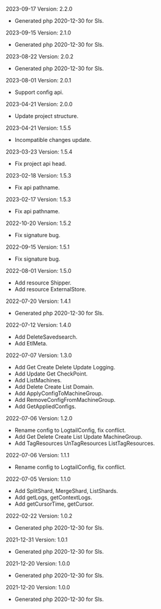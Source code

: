 2023-09-17 Version: 2.2.0
- Generated php 2020-12-30 for Sls.

2023-09-15 Version: 2.1.0
- Generated php 2020-12-30 for Sls.

2023-08-22 Version: 2.0.2
- Generated php 2020-12-30 for Sls.

2023-08-01 Version: 2.0.1
- Support config api.

2023-04-21 Version: 2.0.0
- Update project structure.

2023-04-21 Version: 1.5.5
- Incompatible changes update. 

2023-03-23 Version: 1.5.4
- Fix project api head.

2023-02-18 Version: 1.5.3
- Fix api pathname.

2023-02-17 Version: 1.5.3
- Fix api pathname.

2022-10-20 Version: 1.5.2
- Fix signature bug.

2022-09-15 Version: 1.5.1
- Fix signature bug.

2022-08-01 Version: 1.5.0
- Add resource Shipper.
- Add resource ExternalStore.

2022-07-20 Version: 1.4.1
- Generated php 2020-12-30 for Sls.

2022-07-12 Version: 1.4.0
- Add DeleteSavedsearch.
- Add EtlMeta.

2022-07-07 Version: 1.3.0
- Add Get Create Delete Update Logging.
- Add Update Get CheckPoint.
- Add ListMachines.
- Add Delete Create List Domain.
- Add ApplyConfigToMachineGroup.
- Add RemoveConfigFromMachineGroup.
- Add GetAppliedConfigs.

2022-07-06 Version: 1.2.0
- Rename config to LogtailConfig, fix conflict.
- Add Get Delete Create List Update MachineGroup.
- Add TagResources UnTagResources ListTagResources.

2022-07-06 Version: 1.1.1
- Rename config to LogtailConfig, fix conflict.

2022-07-05 Version: 1.1.0
- Add SplitShard, MergeShard, ListShards.
- Add getLogs, getContextLogs.
- Add getCursorTime, getCursor.

2022-02-22 Version: 1.0.2
- Generated php 2020-12-30 for Sls.

2021-12-31 Version: 1.0.1
- Generated php 2020-12-30 for Sls.

2021-12-20 Version: 1.0.0
- Generated php 2020-12-30 for Sls.

2021-12-20 Version: 1.0.0
- Generated php 2020-12-30 for Sls.

